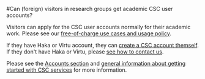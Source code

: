 #Can (foreign) visitors in research groups get academic CSC user accounts?

Visitors can apply for the CSC user accounts normally for their academic work. Please see our [free-of-charge use cases and usage policy](https://research.csc.fi/free-of-charge-use-cases).  

If they have Haka or Virtu account, they can [create a CSC account themself](../../accounts/how-to-create-new-user-account.md).
If they don't have Haka or Virtu, please [see how to contact us](../../accounts/how-to-create-new-user-account.md#getting-an-account-without-haka-or-virtu).

 Please see the [Accounts section](../../accounts/how-to-create-new-user-account.md) and [general information about getting started with CSC services](https://research.csc.fi/accounts-and-projects) for more information.
